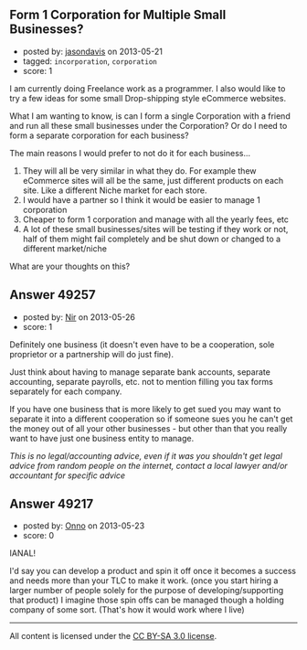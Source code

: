 ## Form 1 Corporation for Multiple Small Businesses?

- posted by: [jasondavis](https://stackexchange.com/users/-1/16749-jasondavis) on 2013-05-21
- tagged: `incorporation`, `corporation`
- score: 1

I am currently doing Freelance work as a programmer.  I also would like to try a few ideas for some small Drop-shipping style eCommerce websites.

What I am wanting to know, is can I form a single Corporation with a friend and run all these small businesses under the Corporation?  Or do I need to form a separate corporation for each business?  

The main reasons I would prefer to not do it for each business...

 1. They will all be very similar in what they do.  For example thew eCommerce sites will all be the same, just different products on each site.  Like a different Niche market for each store.
 2. I would have a partner so I think it would be easier to manage 1 corporation
 3. Cheaper to form 1 corporation and manage with all the yearly fees, etc
 4. A lot of these small businesses/sites will be testing if they work or not, half of them might fail completely and be shut down or changed to a different market/niche

What are your thoughts on this? 


## Answer 49257

- posted by: [Nir](https://stackexchange.com/users/-1/4237-nir) on 2013-05-26
- score: 1

Definitely one business (it doesn't even have to be a cooperation, sole proprietor or a partnership will do just fine).

Just think about having to manage separate bank accounts, separate accounting,  separate payrolls, etc. not to mention filling you tax forms separately for each company. 

If you have one business that is more likely to get sued you may want to separate it into a different cooperation so if someone sues you he can't get the money out of all your other businesses - but other than that you really want to have just one business entity to manage.

*This is no legal/accounting advice, even if it was you shouldn't get legal advice from random people on the internet, contact a local lawyer and/or accountant for specific advice*


## Answer 49217

- posted by: [Onno](https://stackexchange.com/users/-1/26334-onno) on 2013-05-23
- score: 0

IANAL!

I'd say you can develop a product and spin it off once it becomes a success and needs more than your TLC to make it work. (once you start hiring a larger number of people solely for the purpose of developing/supporting that product) I imagine those spin offs can be managed though a holding company of some sort. (That's how it would work where I live)



---

All content is licensed under the [CC BY-SA 3.0 license](https://creativecommons.org/licenses/by-sa/3.0/).
